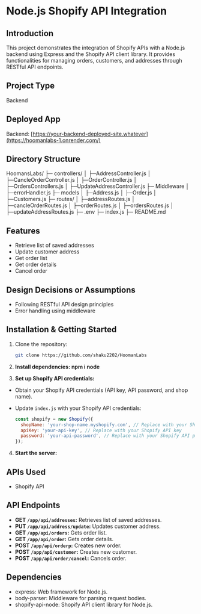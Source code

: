# Node.js Shopify API Integration

## Introduction
This project demonstrates the integration of Shopify APIs with a Node.js backend using Express and the Shopify API client library. It provides functionalities for managing orders, customers, and addresses through RESTful API endpoints.

## Project Type
Backend

## Deployed App
Backend: [https://your-backend-deployed-site.whatever](https://hoomanlabs-1.onrender.com/)

## Directory Structure
HoomansLabs/
├─ controllers/
│ ├─AddressController.js
│ ├─CancleOrderController.js
│ ├─OrderController.js
│ ├─OrdersControllers.js
│ ├─UpdateAddressController.js
├─ Middleware
│ ├─errorHandler.js
├─ models
│ ├─Address.js
│ ├─Order.js
│ ├─Customers.js
├─ routes/
│ ├─addressRoutes.js
│ ├─cancleOrderRoutes.js
│ ├─orderRoutes.js
│ ├─ordersRoutes.js
│ ├─updateAddressRoutes.js
├─ .env
├─ index.js
├─ README.md



## Features
- Retrieve list of saved addresses
- Update customer address
- Get order list
- Get order details
- Cancel order

## Design Decisions or Assumptions
- Following RESTful API design principles
- Error handling using middleware

## Installation & Getting Started
1. Clone the repository:
   ```bash
   git clone https://github.com/shaku2202/HoomanLabs


2. **Install dependencies:  npm i node**


3. **Set up Shopify API credentials:**

- Obtain your Shopify API credentials (API key, API password, and shop name).
- Update `index.js` with your Shopify API credentials:

  ```javascript
  const shopify = new Shopify({
    shopName: 'your-shop-name.myshopify.com', // Replace with your Shopify store name
    apiKey: 'your-api-key', // Replace with your Shopify API key
    password: 'your-api-password', // Replace with your Shopify API password
  });
  ```

4. **Start the server:**



## APIs Used
- Shopify API

## API Endpoints

- **GET `/app/api/addresses`:** Retrieves list of saved addresses.
- **PUT `/app/api/address/update`:** Updates customer address.
- **GET `/app/api/orders`:** Gets order list.
- **GET `/app/api/order`:** Gets order details.
- **POST `/app/api/orderp`:** Creates new order.
- **POST `/app/api/customer`:** Creates new customer.
- **POST `/app/api/order/cancel`:** Cancels order.


## Dependencies

- express: Web framework for Node.js.
- body-parser: Middleware for parsing request bodies.
- shopify-api-node: Shopify API client library for Node.js.







